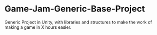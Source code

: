 # Game-Jam-Generic-Base-Project
Generic Project in Unity, with libraries and structures to make the work of making a game in X hours easier.
